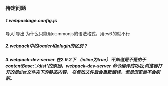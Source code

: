 ### 待定问题

##### 1.webpackage.config.js 

导入|导出 为什么只能用commonjs的语法格式，用es6的就不行

##### 2.webpack中的loader和plugin的区别？

##### 3.webpack-dev-server 在2.9.2下 （inline为true）不知道是不是由于contentBase:'./dist'的原因，webpack-dev-server 命令编译成功后;浏览器打开的是dist文件夹下的静态内容， 在修改文件后会重新编译，但是浏览器不会刷新。



